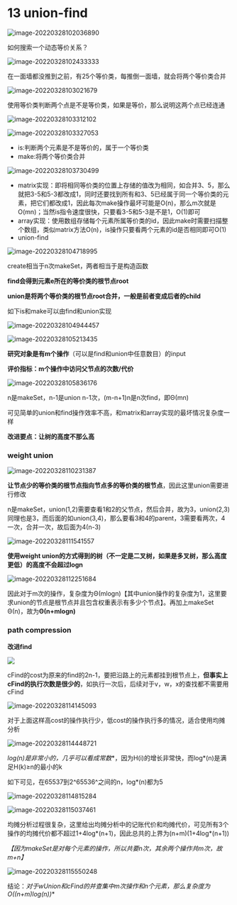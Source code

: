 # 13 union-find

![image-20220328102036890](https://screen-shot.obs.cn-north-4.myhuaweicloud.com/image-20220328102036890.png)

如何搜索一个动态等价关系？

![image-20220328102433333](https://screen-shot.obs.cn-north-4.myhuaweicloud.com/image-20220328102433333.png)

在一面墙都没推到之前，有25个等价类，每推倒一面墙，就会将两个等价类合并

![image-20220328103021679](https://screen-shot.obs.cn-north-4.myhuaweicloud.com/image-20220328103021679.png)

使用等价类判断两个点是不是等价类，如果是等价，那么说明这两个点已经连通

![image-20220328103312102](https://screen-shot.obs.cn-north-4.myhuaweicloud.com/image-20220328103312102.png)

![image-20220328103327053](https://screen-shot.obs.cn-north-4.myhuaweicloud.com/image-20220328103327053.png)

- is:判断两个元素是不是等价的，属于一个等价类
- make:将两个等价类合并

![image-20220328103730499](https://screen-shot.obs.cn-north-4.myhuaweicloud.com/image-20220328103730499.png)

- matrix实现：即将相同等价类的位置上存储的值改为相同，如合并3、5，那么就把3-5和5-3都改成1，同时还要找到所有和3、5已经属于同一个等价类的元素，把它们都改成1，因此每次make操作最坏可能是O(n)，那么m次就是O(mn)；当然is指令速度很快，只要看3-5和5-3是不是1，O(1)即可
- array实现：使用数组存储每个元素所属等价类的id，因此make时需要扫描整个数组，类似matrix方法O(n)，is操作只要看两个元素的id是否相同即可O(1)
- union-find

![image-20220328104718995](https://screen-shot.obs.cn-north-4.myhuaweicloud.com/image-20220328104718995.png)

create相当于n次makeSet，两者相当于是构造函数

**find会得到元素e所在的等价类的根节点root**

**union是将两个等价类的根节点root合并，一般是前者变成后者的child**

如下is和make可以由find和union实现

![image-20220328104944457](https://screen-shot.obs.cn-north-4.myhuaweicloud.com/image-20220328104944457.png)

![image-20220328105213435](https://screen-shot.obs.cn-north-4.myhuaweicloud.com/image-20220328105213435.png)

**研究对象是有m个操作**（可以是find和union中任意数目）的input

**评价指标：m个操作中访问父节点的次数/代价**

![image-20220328105836176](https://screen-shot.obs.cn-north-4.myhuaweicloud.com/image-20220328105836176.png)

n是makeSet，n-1是union n-1次，(m-n+1)n是n次find，即Θ(mn)

可见简单的union和find操作效率不高，和matrix和array实现的最坏情况复杂度一样

**改进要点：让树的高度不那么高**

### weight union

![image-20220328110231387](https://screen-shot.obs.cn-north-4.myhuaweicloud.com/image-20220328110231387.png)

**让节点少的等价类的根节点指向节点多的等价类的根节点**，因此这里union需要进行修改

n是makeSet，union(1,2)需要查看1和2的父节点，然后合并，故为3，union(2,3)同理也是3，而后面的如union(3,4)，那么要看3和4的parent，3需要看两次，4一次，合并一次，故后面为4(n-3)

![image-20220328111541557](https://screen-shot.obs.cn-north-4.myhuaweicloud.com/image-20220328111541557.png)

**使用weight union的方式得到的树（不一定是二叉树，如果是多叉树，那么高度更低）的高度不会超过logn**

![image-20220328112251684](https://screen-shot.obs.cn-north-4.myhuaweicloud.com/image-20220328112251684.png)

因此对于m次的操作，复杂度为Θ(mlogn)【其中union操作的复杂度为1，这里要求union的节点是根节点并且包含权重表示有多少个节点】。再加上makeSet Θ(n)，故为**Θ(n+mlogn)**

### path compression

**改进find**

![](https://screen-shot.obs.cn-north-4.myhuaweicloud.com/image-20220328113952671.png)

cFind的cost为原来的find的2n-1，要把沿路上的元素都挂到根节点上，**但事实上cFind的执行次数是很少的**，如执行一次后，后续对于v，w，x的查找都不需要用cFind

![image-20220328114145093](https://screen-shot.obs.cn-north-4.myhuaweicloud.com/image-20220328114145093.png)

对于上面这样高cost的操作执行少，低cost的操作执行多的情况，适合使用均摊分析

![image-20220328114448721](https://screen-shot.obs.cn-north-4.myhuaweicloud.com/image-20220328114448721.png)

**log*(n)是非常小的，几乎可以看成常数**，因为H(i)的增长非常快，而log\*(n)是满足H(k)≥n的最小的k

如下可见，在65537到2^65536^之间的n，log*(n)都为5

![image-20220328114815284](https://screen-shot.obs.cn-north-4.myhuaweicloud.com/image-20220328114815284.png)



![image-20220328115037461](https://screen-shot.obs.cn-north-4.myhuaweicloud.com/image-20220328115037461.png)

均摊分析过程很复杂，这里给出均摊分析中的记账代价和均摊代价，可见所有3个操作的均摊代价都不超过1+4log*(n+1)，因此总共的上界为(n+m)(1+4log\*(n+1))

*【因为makeSet是对每个元素的操作，所以共要n次，其余两个操作共m次，故m+n】*

![image-20220328115550248](https://screen-shot.obs.cn-north-4.myhuaweicloud.com/image-20220328115550248.png)

结论：**对于wUnion和cFind的并查集中m次操作和n个元素，那么复杂度为O((n+m)log*(n))**

